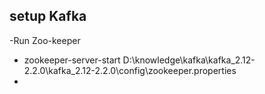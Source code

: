 ## setup Kafka
-Run Zoo-keeper

 - zookeeper-server-start D:\knowledge\kafka\kafka_2.12-2.2.0\kafka_2.12-2.2.0\config\zookeeper.properties
 - 
<!--stackedit_data:
eyJoaXN0b3J5IjpbMTUwMzkzNTg1Ml19
-->